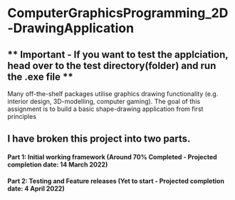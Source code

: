 # ComputerGraphicsProgramming_2D-DrawingApplication

## ** Important - If you want to test the applciation, head over to the test directory(folder) and run the .exe file **

Many off-the-shelf packages utilise graphics drawing functionality (e.g. interior design, 3D-modelling, computer gaming). The goal of this assignment is to build a basic shape-drawing application from first principles


## I have broken this project into two parts.

#### Part 1: Initial working framework (Around 70% Completed - Projected completion date: 14 March 2022)
#### Part 2: Testing and Feature releases (Yet to start - Projected completion date: 4 April 2022)
